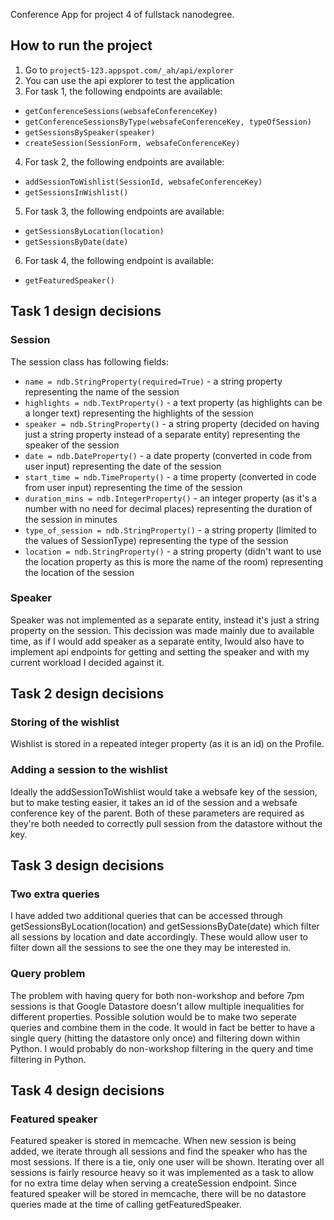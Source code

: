 Conference App for project 4 of fullstack nanodegree.

## How to run the project

1. Go to `project5-123.appspot.com/_ah/api/explorer`
2. You can use the api explorer to test the application
3. For task 1, the following endpoints are available:
  * `getConferenceSessions(websafeConferenceKey)`
  * `getConferenceSessionsByType(websafeConferenceKey, typeOfSession)`
  * `getSessionsBySpeaker(speaker)`
  * `createSession(SessionForm, websafeConferenceKey)`
4. For task 2, the following endpoints are available:
  * `addSessionToWishlist(SessionId, websafeConferenceKey)`
  * `getSessionsInWishlist()`
5. For task 3, the following endpoints are available:
  * `getSessionsByLocation(location)`
  * `getSessionsByDate(date)`
6. For task 4, the following endpoint is available:
  * `getFeaturedSpeaker()`

## Task 1 design decisions

### Session

The session class has following fields:
* `name = ndb.StringProperty(required=True)` - a string property representing the name of the session
* `highlights = ndb.TextProperty()` - a text property (as highlights can be a longer text) representing the highlights of the session
* `speaker = ndb.StringProperty()` - a string property (decided on having just a string property instead of a separate entity) representing the speaker of the session
* `date = ndb.DateProperty()` - a date property (converted in code from user input) representing the date of the session
* `start_time = ndb.TimeProperty()` - a time property (converted in code from user input) representing the time of the session 
* `duration_mins = ndb.IntegerProperty()` - an integer property (as it's a number with no need for decimal places) representing the duration of the session in minutes
* `type_of_session = ndb.StringProperty()` - a string property (limited to the values of SessionType) representing the type of the session
* `location = ndb.StringProperty()` - a string property (didn't want to use the location property as this is more the name of the room) representing the location of the session

### Speaker

Speaker was not implemented as a separate entity, instead it's just a string property on the session. This decission was made mainly due to available time, as if I would add speaker as a separate entity, Iwould also have to implement api endpoints for getting and setting the speaker and with my current workload I decided against it.

## Task 2 design decisions

### Storing of the wishlist

Wishlist is stored in a repeated integer property (as it is an id) on the Profile.

### Adding a session to the wishlist

Ideally the addSessionToWishlist would take a websafe key of the session, but to make testing easier, it takes an id of the session and a websafe conference key of the parent. Both of these parameters are required as they're both needed to correctly pull session from the datastore without the key. 

## Task 3 design decisions

### Two extra queries

I have added two additional queries that can be accessed through getSessionsByLocation(location) and getSessionsByDate(date) which filter all sessions by location and date accordingly. These would allow user to filter down all the sessions to see the one they may be interested in.

### Query problem

The problem with having query for both non-workshop and before 7pm sessions is that Google Datastore doesn't allow multiple inequalities for different properties. Possible solution would be to make two seperate queries and combine them in the code. It would in fact be better to have a single query (hitting the datastore only once) and filtering down within Python. I would probably do non-workshop filtering in the query and time filtering in Python. 

## Task 4 design decisions

### Featured speaker

Featured speaker is stored in memcache. When new session is being added, we iterate through all sessions and find the speaker who has the most sessions. If there is a tie, only one user will be shown. Iterating over all sessions is fairly resource heavy so it was implemented as a task to allow for no extra time delay when serving a createSession endpoint. Since featured speaker will be stored in memcache, there will be no datastore queries made at the time of calling getFeaturedSpeaker.
